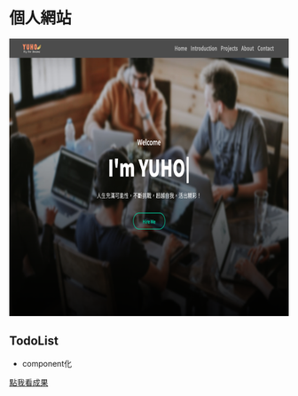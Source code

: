 # 個人網站

 <div align="center">
   <img src="https://github.com/luckyuho/luckyuho.github.io/blob/main/public/images/projectSmallPic/profile.png" width=800 height=500 title="個人網站圖案" />
 </div>

## TodoList
 - component化

[點我看成果](https://luckyuho.github.io/)
